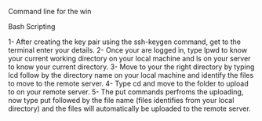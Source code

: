 Command line for the win

Bash
Scripting

1- After creating the key pair using the ssh-keygen command, get to the terminal enter your details.
2- Once your are logged in, type lpwd to know your current working directory on your local machine 
and ls on your server to know your current directory.
3- Move to your the right directory by typing lcd follow by the directory name on your local machine
and identify the files to move to the remote server.
4- Type cd and move to the folder to upload to on your remote server.
5- The put commands perfroms the uploading, now type put followed by the file name (files identifies from your local directory) and the files will automatically be uploaded to the remote server.
